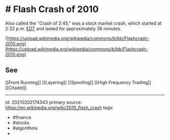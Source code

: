 # # Flash Crash of 2010
Also called the "Crash of 2:45," was a stock market crash, which started at 2:32 p.m. [EDT](https://en.wikipedia.org/wiki/Eastern_Time_Zone "Eastern Time Zone") and lasted for approximately 36 minutes.

![https://upload.wikimedia.org/wikipedia/commons/b/bb/Flashcrash-2010.png](https://upload.wikimedia.org/wikipedia/commons/b/bb/Flashcrash-2010.png)

## See
[[Front Running]]
[[Layering]]
[[Spoofing]]
[[High Frequency Trading]]
[[Citadel]]


---

id: 20210202174343
primary source: https://en.wikipedia.org/wiki/2010_flash_crash
tags:
- #finance 
- #stocks 
- #algorithms
- 

